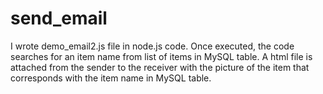 # send_email
I wrote demo_email2.js file in node.js code. 
Once executed, the code searches for an item name from list of items in MySQL table. 
A html file is attached from the sender to the receiver with the picture of the item that corresponds with the item name in MySQL table.
